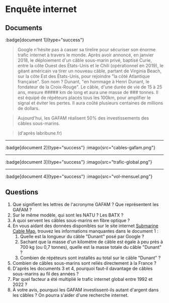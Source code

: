 # Enquête internet
## Documents
:badge[document 1]{type="success"}
> Google n'hésite pas à casser sa tirelire pour sécuriser son énorme trafic internet à travers le monde. Après avoir annoncé, en janvier 2018, le déploiement d'un câble sous-marin privé, baptisé Curie, entre la côte Ouest des États-Unis et le Chili (opérationnel en 2019), le géant américain va tirer un nouveau câble, partant de Virginia Beach, sur la côte Est des États-Unis, pour rejoindre "la côté Atlantique française". Son nom ? Dunant, "en hommage à Henri Dunant, le fondateur de la Croix-Rouge". Le câble, d'une durée de vie de 15 à 25 ans, mesure ##### km de long et aura une masse de ### tonnes. Il est équipé de répéteurs placés tous les 100km, pour amplifier le signal et éviter les pertes. Il aura coûté plusieurs centaines de millions de dollars.

> Aujourd'hui, les GAFAM réalisent 50% des investissements des câbles sous-marins.

> (d'après labribune.fr)

---

:badge[document 2]{type="success"}
:imago{src="cables-gafam.png"}

---

:badge[document 3]{type="success"}
:imago{src="trafic-global.png"}


---

:badge[document 4]{type="success"}
:imago{src="vol-mensuel.png"}


## Questions
1. Que signifient les lettres de l'acronyme GAFAM ? Que représentent les GAFAM ?
2. Sur le même modèle, qui sont les NATU ? Les BATX ?
3. À quoi servent les câbles sous-marins en fibre optique ?
4. En vous aidant des données disponibles sur le site internet [Submarine Cable Map](https://submarinecablemap.com), trouvez les informations manquantes dans le document 1 :
    1. Quelle est la longueur du câble "Dunant" posé par Google ?
    2. Sachant que la masse d'un kilomètre de câble est égale à peu près à 700 kg (ou 0,7 tonnes), quelle est la masse totale du câble "Dunant" ?
    3. Combien de répéteurs sont installés au total sur le câble "Dunant" ?
5. Combien de câbles sous-marins sont reliés directement à la France ?
6. D'après les documents 3 et 4, pourquoi faut-il davantage de câbles sous-marins au fil des années ?
7. Par quel facteur a été multiplié le trafic internet global entre 1992 et 2022 ?
8. À votre avis, pourquoi les GAFAM investissent-ils autant d'argent dans les câbles ? On pourra s'aider d'une recherche internet.